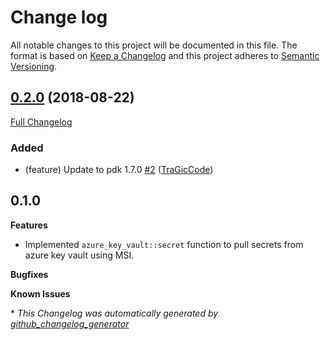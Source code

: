 # Change log

All notable changes to this project will be documented in this file. The format is based on [Keep a Changelog](http://keepachangelog.com/en/1.0.0/) and this project adheres to [Semantic Versioning](http://semver.org).

## [0.2.0](https://github.com/tragiccode/tragiccode-azure_key_vault/tree/0.2.0) (2018-08-22)

[Full Changelog](https://github.com/tragiccode/tragiccode-azure_key_vault/compare/0.1.0...0.2.0)

### Added

- \(feature\) Update to pdk 1.7.0 [\#2](https://github.com/TraGicCode/tragiccode-azure_key_vault/pull/2) ([TraGicCode](https://github.com/TraGicCode))

## 0.1.0

**Features**
- Implemented `azure_key_vault::secret` function to pull secrets from azure key vault using MSI.

**Bugfixes**

**Known Issues**


\* *This Changelog was automatically generated by [github_changelog_generator](https://github.com/skywinder/Github-Changelog-Generator)*
